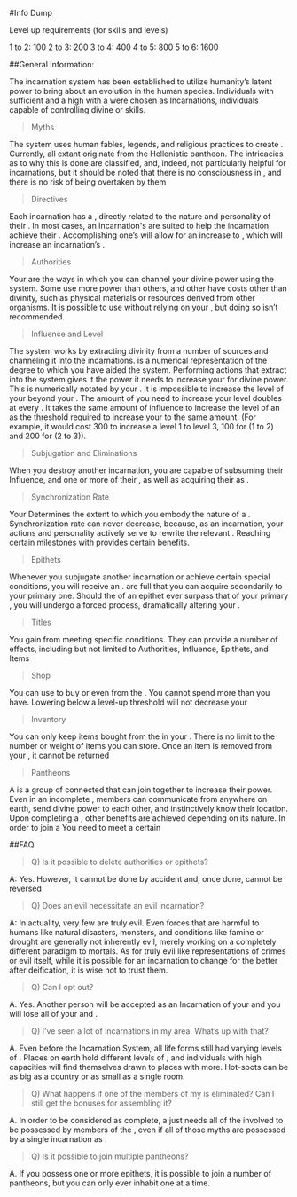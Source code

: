 #Info Dump

Level up requirements (for skills and levels)

1 to 2: 100
2 to 3: 200
3 to 4: 400
4 to 5: 800
5 to 6: 1600

##General Information:

The incarnation system has been established to utilize humanity’s latent power to bring about an evolution in the human species. Individuals with sufficient <Divinity> and a high <Synchronization Rate> with a <Myth> were chosen as Incarnations, individuals capable of controlling divine <Authorities> or skills.

>Myths

The system uses human fables, legends, and religious practices to create <Myths>. Currently, all extant <Myths> originate from the Hellenistic pantheon. The intricacies as to why this is done are classified, and, indeed, not particularly helpful for incarnations, but it should be noted that there is no consciousness in <Myths>, and there is no risk of being overtaken by them

>Directives

Each incarnation has a <Directive>, directly related to the nature and personality of their <Myth>. In most cases, an Incarnation's <Authorities> are suited to help the incarnation achieve their <Directive>. Accomplishing one’s <Directive> will allow for an increase to <Influence>, which will increase an incarnation’s <Level>.

>Authorities

Your <Authorities> are the ways in which you can channel your divine power using the system. Some <Authorities> use more power than others, and other <Authorities> have costs other than divinity, such as physical materials or resources derived from other organisms. It is possible to use <Divinity> without relying on your <Authorities>, but doing so isn’t recommended.

>Influence and Level

The system works by extracting divinity from a number of sources and channeling it into the incarnations. <Influence> is a numerical representation of the degree to which you have aided the system. Performing actions that extract <Divinity> into the system gives it the power it needs to increase your <Capacity> for divine power. This is numerically notated by your <Level>. It is impossible to increase the level of your <Authorities> beyond your <Level>. The amount of <Influence> you need to increase your level doubles at every <Level>. It takes the same amount of influence to increase the level of an <Authority> as the threshold required to increase your <Level> to the same amount. (For example, it would cost 300 <Influence> to increase a level 1 <Authority> to level 3, 100 for (1 to 2) and 200 for (2 to 3)).

>Subjugation and Eliminations

When you destroy another incarnation, you are capable of subsuming their Influence, and one or more of their <Authorities>, as well as acquiring their <Myths> as <Epithets>.

>Synchronization Rate

Your <Synchronization Rate> Determines the extent to which you embody the nature of a <Myth>. Synchronization rate can never decrease, because, as an incarnation, your actions and personality actively serve to rewrite the relevant <Myths>. Reaching certain milestones with <Synchronization Rate> provides certain benefits.

>Epithets

Whenever you subjugate another incarnation or achieve certain special conditions, you will receive an <Epithet>. <Epithets> are full <Myths> that you can acquire secondarily to your primary one. Should the <Synchronization Rate> of an epithet ever surpass that of your primary <Myth>, you will undergo a forced <Deification> process, dramatically altering your <Status>.

>Titles

You gain <Titles> from meeting specific conditions. They can provide a number of effects, including but not limited to Authorities, Influence, Epithets, and Items

>Shop

You can use <Influence> to buy <Items> or even <Authorities> from the <Shop>. You cannot spend more <Influence> than you have. Lowering <Influence> below a level-up threshold will not decrease your <Level>

>Inventory

You can only keep items bought from the <Shop> in your <Inventory>. There is no limit to the number or weight of items you can store. Once an item is removed from your <Inventory>, it cannot be returned

>Pantheons

A <Pantheon> is a group of connected <Myths> that can join together to increase their power. Even in an incomplete <Pantheon>, members can communicate from anywhere on earth, send divine power to each other, and instinctively know their location. Upon completing a <Pantheon>, other benefits are achieved depending on its nature. In order to join a <Pantheon> You need to meet a certain <Synchronization>

##FAQ

>Q) Is it possible to delete authorities or epithets?

A: Yes. However, it cannot be done by accident and, once done, cannot be reversed

>Q) Does an evil <Myth> necessitate an evil incarnation?

A: In actuality, very few <Myths> are truly evil. Even forces that are harmful to humans like natural disasters, monsters, and conditions like famine or drought are generally not inherently evil, merely working on a completely different paradigm to mortals. As for truly evil <Myths> like representations of crimes or evil itself, while it is possible for an incarnation to change for the better after deification, it is wise not to trust them.

>Q) Can I opt out?

A. Yes. Another person will be accepted as an Incarnation of your <Myth> and you will lose all of your <Influence> and <Authorities>.

>Q) I’ve seen a lot of incarnations in my area. What’s up with that?

A. Even before the Incarnation System, all life forms still had varying levels of <Divinity>. Places on earth hold different levels of <Divinity>, and individuals with high <Divinity> capacities will find themselves drawn to places with more. Hot-spots can be as big as a country or as small as a single room.

>Q) What happens if one of the members of my <Pantheon> is eliminated? Can I still get the bonuses for assembling it?

A. In order to be considered as complete, a <Pantheon> just needs all of the <Myths> involved to be possessed by members of the <Pantheon>, even if all of those myths are possessed by a single incarnation as <Epithets>.

>Q) Is it possible to join multiple pantheons?

A. If you possess one or more epithets, it is possible to join a number of pantheons, but you can only ever inhabit one at a time.